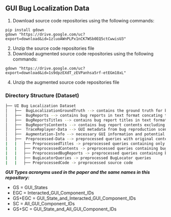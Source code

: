 ## GUI Bug Localization Data

1. Download source code repositories using the following commands:

```
pip install gdown
gdown "https://drive.google.com/uc?export=download&id=1zluoAWnPLPx1nCK7WSb0EQ5ctCwwisU3"

```
2. Unzip the source code repositories file
3. Download augmented source code repositories using the following commands:
```
gdown "https://drive.google.com/uc?export=download&id=1s9dpzEXdT_zEVPanhsa5rf-etEGm18xL"
```
4. Unzip the augmented source code repositories file

### Directory Structure (Dataset)
```bash
├── UI Bug Localization Dataset
│   ├──  BugLocalizationGroundTruth --> contains the ground truth for buggy commit ids and relevant filenames in JSON format for all 80 bug reports
│   ├──  BugReports --> contains bug reports in text format concating titles and contents
│   ├──  BugReportsTitles --> contains bug report titles in text format
│   ├──  BugReportsContents --> contains bug report contents excluding titles in text format
│   ├──  TraceReplayer-Data --> GUI metadata from bug reproduction scenarios having app screenshots, relevant XMLs, and app execution information in JSON format
│   ├──  Augmentation-Info --> necessary GUI information and potential filenames based on the number of screens, re-ranking criteria used in the configurations
│   ├──  Preprocessed-Data --> preprocessed queries with original content, query replacement, query expansion, and preprocessed source code 
|   |   ├── PreprocessedTitles -> preprocessed queries containing only bug report titles 
|   |   ├── PreprocessedContents -> preprocessed queries containing bug reports excluding titles 
|   |   ├── PreprocessedBugReports -> preprocessed queries containing bug reports including titles 
|   |   ├── BugLocatorQueries -> preprocessed BugLocator queries 
|   |   ├── PreprocessedCode -> preprocessed source code
```

_**GUI Types acronyms used in the paper and the same names in this repository:**_
- GS = GUI_States
- EGC = Interacted_GUI_Component_IDs
- GS+EGC = GUI_State_and_Interacted_GUI_Component_IDs
- SC = All_GUI_Component_IDs
- GS+SC = GUI_State_and_All_GUI_Component_IDs
